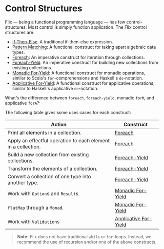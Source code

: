 # Control Structures

Flix — being a functional programming language — has few control-structures.
Most control is simply function application. The Flix control structures are:

- [If-Then-Else](./if-then-else.md): A traditional if-then-else expression.
- [Pattern Matching](./pattern-matching.md): A functional construct for
  taking apart algebraic data types. 
- [Foreach](./foreach.md): An imperative construct for iteration through
  collections.
- [Foreach-Yield](./foreach-yield.md): An imperative construct for building new
  collections from existing collections.
- [Monadic For-Yield](./monadic-for-yield.md): A functional construct for
  monadic operations, similar to Scala's `for`-comprehensions and Haskell's
  `do`-notation.
- [Applicative For-Yield](./applicative-for-yield.md): A functional construct
  for applicative operations, similar to Haskell's applicative `do`-notation.

What's the difference between `foreach`, `foreach-yield`, monadic `forM`, and applicative `forA`?:

The following table gives some uses cases for each construct:

| Action                                                        | Construct                           |
|---------------------------------------------------------------|-------------------------------------|
| Print all elements in a collection.                           | [Foreach](./foreach.md)             |
| Apply an effectful operation to each element in a collection. | [Foreach](./foreach.md)             |
| Build a new collection from existing collections.             | [Foreach-Yield](./foreach-yield.md) |
| Transform the elements of a collection.                       | [Foreach-Yield](./foreach-yield.md) |
| Convert a collection of one type into another type.           | [Foreach-Yield](./foreach-yield.md) |
| Work with `Option`s and `Result`s.                            | [Monadic For-Yield](./monadic-for-yield.md) |
| `flatMap` through a `Monad`.                                  | [Monadic For-Yield](./monadic-for-yield.md) |
| Work with `Validation`s                                       | [Applicative For-Yield](./applicative-for-yield.md) |

> **Note:** Flix does not have traditional `while` or `for`-loops. Instead, we
> recommend the use of recursion and/or one of the above constructs.
